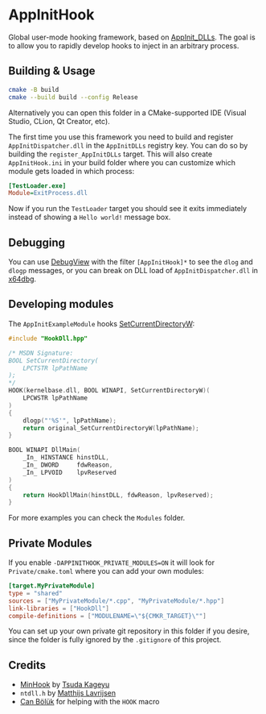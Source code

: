 # AppInitHook

Global user-mode hooking framework, based on [AppInit_DLLs](https://docs.microsoft.com/en-nz/windows/win32/dlls/secure-boot-and-appinit-dlls). The goal is to allow you to rapidly develop hooks to inject in an arbitrary process.

## Building & Usage

```sh
cmake -B build
cmake --build build --config Release
```

Alternatively you can open this folder in a CMake-supported IDE (Visual Studio, CLion, Qt Creator, etc).

The first time you use this framework you need to build and register `AppInitDispatcher.dll` in the `AppInitDLLs` registry key. You can do so by building the `register_AppInitDLLs` target. This will also create `AppInitHook.ini` in your build folder where you can customize which module gets loaded in which process:

```ini
[TestLoader.exe]
Module=ExitProcess.dll
```

Now if you run the `TestLoader` target you should see it exits immediately instead of showing a `Hello world!` message box.

## Debugging

You can use [DebugView](https://docs.microsoft.com/en-us/sysinternals/downloads/debugview) with the filter `[AppInitHook]*` to see the `dlog` and `dlogp` messages, or you can break on DLL load of `AppInitDispatcher.dll` in [x64dbg](https://x64dbg.com).

## Developing modules

The `AppInitExampleModule` hooks [SetCurrentDirectoryW](https://docs.microsoft.com/en-us/windows/win32/api/winbase/nf-winbase-setcurrentdirectory):

```cpp
#include "HookDll.hpp"

/* MSDN Signature:
BOOL SetCurrentDirectory(
	LPCTSTR lpPathName
);
*/
HOOK(kernelbase.dll, BOOL WINAPI, SetCurrentDirectoryW)(
	LPCWSTR lpPathName
)
{
	dlogp("'%S'", lpPathName);
	return original_SetCurrentDirectoryW(lpPathName);
}

BOOL WINAPI DllMain(
	_In_ HINSTANCE hinstDLL,
	_In_ DWORD     fdwReason,
	_In_ LPVOID    lpvReserved
)
{
	return HookDllMain(hinstDLL, fdwReason, lpvReserved);
}
```

For more examples you can check the `Modules` folder.

## Private Modules

If you enable `-DAPPINITHOOK_PRIVATE_MODULES=ON` it will look for `Private/cmake.toml` where you can add your own modules:

```toml
[target.MyPrivateModule]
type = "shared"
sources = ["MyPrivateModule/*.cpp", "MyPrivateModule/*.hpp"]
link-libraries = ["HookDll"]
compile-definitions = ["MODULENAME=\"${CMKR_TARGET}\""]
```

You can set up your own private git repository in this folder if you desire, since the folder is fully ignored by the `.gitignore` of this project.

## Credits

- [MinHook](https://github.com/TsudaKageyu/minhook) by [Tsuda Kageyu](https://github.com/TsudaKageyu)
- `ntdll.h` by [Matthijs Lavrijsen](https://github.com/Mattiwatti)
- [Can Bölük](https://blog.can.ac) for helping with the `HOOK` macro

